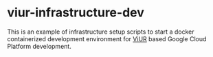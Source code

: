 # viur-infrastructure-dev
This is an example of infrastructure setup scripts to start a docker containerized
development environment for [ViUR](https://www.viur.is/) based Google Cloud Platform development.

